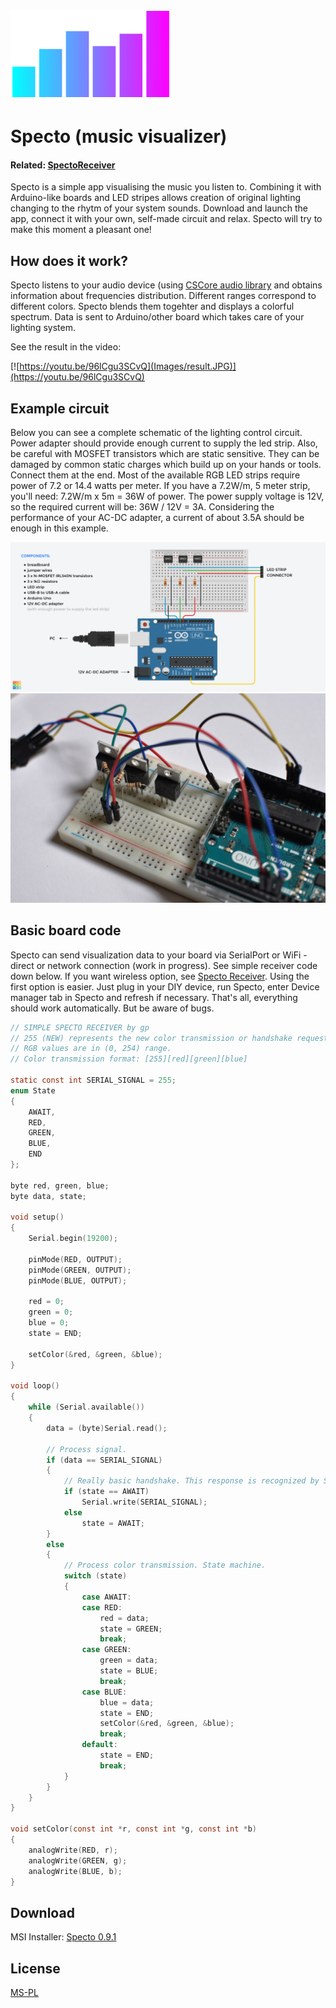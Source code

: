 
![alt Specto icon](Images/icon-flat.png) 
# Specto (music  visualizer)

#### Related: [SpectoReceiver](https://github.com/pawel-guz/Specto-Receiver)
Specto is a simple app visualising the music you listen to. Combining it with Arduino-like boards and LED stripes allows creation of original lighting changing to the rhytm of your system sounds. Download and launch the app, connect it with your own, self-made circuit and relax. Specto will try to make this moment a pleasant one!

## How does it work?

Specto listens to your audio device (using [CSCore audio library](https://github.com/filoe/cscore) and obtains information about frequencies distribution. Different ranges correspond to different colors. Specto blends them togehter and displays a colorful spectrum. Data is sent to Arduino/other board which takes care of your lighting system.

See the result in the video: 

[![https://youtu.be/96lCgu3SCvQ](Images/result.JPG)](https://youtu.be/96lCgu3SCvQ)

## Example circuit

Below you can see a complete schematic of the lighting control circuit. Power adapter should provide enough current to supply the led strip. Also, be careful with MOSFET transistors which are static sensitive. They can be damaged by common static charges which build up on your hands or tools. Connect them at the end. Most of the available RGB LED strips require power of 7.2 or 14.4 watts per meter. If you have a 7.2W/m, 5 meter strip, you'll need: 7.2W/m x 5m = 36W of power. The power supply voltage is 12V, so the required current will be: 36W / 12V = 3A. Considering the performance of your AC-DC adapter, a current of about 3.5A should be enough in this example.

![alt Specto circuit schematics](Images/circuit.png) 
![alt Assemled Specto circuit](Images/breadboard.JPG)

## Basic board code
Specto can send visualization data to your board via SerialPort or WiFi - direct or network connection (work in progress). See simple receiver code down below. If you want wireless option, see [Specto Receiver](). Using the first option is easier. Just plug in your DIY device, run Specto, enter Device manager tab in Specto and refresh if necessary. That's all, everything should work automatically. But be aware of bugs.

```c
// SIMPLE SPECTO RECEIVER by gp
// 255 (NEW) represents the new color transmission or handshake request ahead.
// RGB values are in (0, 254) range.
// Color transmission format: [255][red][green][blue]

static const int SERIAL_SIGNAL = 255;
enum State
{
    AWAIT,
    RED,
    GREEN,
    BLUE,
    END
};

byte red, green, blue;    
byte data, state;

void setup()
{
    Serial.begin(19200);

    pinMode(RED, OUTPUT);
    pinMode(GREEN, OUTPUT);
    pinMode(BLUE, OUTPUT);

    red = 0;
    green = 0; 
    blue = 0;
    state = END;

    setColor(&red, &green, &blue);
}

void loop()
{
    while (Serial.available())
    {
        data = (byte)Serial.read();

        // Process signal.
        if (data == SERIAL_SIGNAL)
        {
            // Really basic handshake. This response is recognized by Specto.
            if (state == AWAIT)
                Serial.write(SERIAL_SIGNAL); 
            else
                state = AWAIT;
        }
        else
        {
            // Process color transmission. State machine.
            switch (state) 
            {
                case AWAIT:
                case RED:
                    red = data;
                    state = GREEN;
                    break;
                case GREEN:
                    green = data;
                    state = BLUE;
                    break;
                case BLUE:
                    blue = data;
                    state = END;
                    setColor(&red, &green, &blue);
                    break;
                default:
                    state = END; 
                    break;
            }
        }
    } 
}

void setColor(const int *r, const int *g, const int *b)
{ 
    analogWrite(RED, r);
    analogWrite(GREEN, g);
    analogWrite(BLUE, b); 
}
```
## Download
MSI Installer: [Specto 0.9.1](https://www.dropbox.com/home?preview=SpectoSetup.msi)
## License
[MS-PL](https://opensource.org/licenses/MS-PL)
